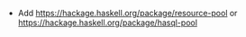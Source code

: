- Add https://hackage.haskell.org/package/resource-pool or https://hackage.haskell.org/package/hasql-pool